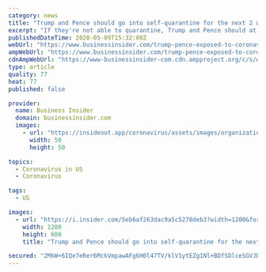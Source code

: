 ```yaml
---
category: news
title: "Trump and Pence should go into self-quarantine for the next 2 weeks — according to the government's own coronavirus guidelines"
excerpt: "If they're not able to quarantine, Trump and Pence should at least put on a mask when they're around other people, according to federal guidelines."
publishedDateTime: 2020-05-09T15:32:00Z
webUrl: "https://www.businessinsider.com/trump-pence-exposed-to-coronavirus-at-white-house-wont-quarantine-2020-5"
ampWebUrl: "https://www.businessinsider.com/trump-pence-exposed-to-coronavirus-at-white-house-wont-quarantine-2020-5?amp"
cdnAmpWebUrl: "https://www-businessinsider-com.cdn.ampproject.org/c/s/www.businessinsider.com/trump-pence-exposed-to-coronavirus-at-white-house-wont-quarantine-2020-5?amp"
type: article
quality: 77
heat: 77
published: false

provider:
  name: Business Insider
  domain: businessinsider.com
  images:
    - url: "https://insideout.app/coronavirus/assets/images/organizations/businessinsider.com-50x50.jpg"
      width: 50
      height: 50

topics:
  - Coronavirus in US
  - Coronavirus

tags:
  - US

images:
  - url: "https://i.insider.com/5eb6af263dac9a5c5278deb3?width=1200&format=jpeg"
    width: 1200
    height: 600
    title: "Trump and Pence should go into self-quarantine for the next 2 weeks — according to the government's own coronavirus guidelines"

secured: "2MkW+6IQe7eRer6MckVmpawAFg6H0l47TV/klV1ytEZg1Nl+BDfSDlceSGVJDV700FGSmLv5H9JUUkqXNZID0gZSmHx/isiAm4g0JNwBRrOIOJ1x2DtOb/yLcXk4WwWQFKkOWmSatFCpbTpJF8y4RNsaQmPQjKTE6OLRACv8t+b2Pos3lTwbZitq8WuOm0oQlMUmRFBExvaOWmyF7wVOojCnBiQojG1b3XmqOotqjIP65Mvm997qPDGsn73XtBfgTs+lTbKsrxIkqYBSbuKTVgX4wEDiF+TkVHqFAOhMtNk9R6BsdF85rE9SDRrLfvlpJV31OhT06dDyCITFWW/lMH2EIo5zX/95g/zajIG2LZpLCTvMnK0DvN0T/c4FNPtZ+CCryoQ1u1F6nNDFZaVlXqWgXhE23rpGh9Gi/kDpgBmdsCX3ph7lld+EdeFDbiKpTnS7R5ZocExLlcHYe9Ghaq+MQzW4kc4BuOPwH25GyAA=;cFuFiBDRwPaf55F4jmZSdg=="
---
```


